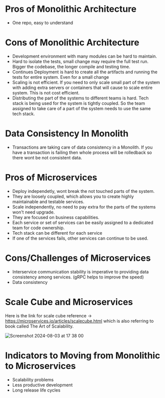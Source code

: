 # Pros of Monolithic Architecture

* One repo, easy to understand

# Cons of Monolithic Architecture

* Development environment with many modules can be hard to maintain.
* Hard to isolate the tests, small change may require the full test run. Bigger the codebase, the longer compile and testing time.
* Continues Deployment is hard to create all the artifacts and running the tests for entire system. Even for a small change
* Scaling is not efficient. If you need to only scale small part of the system with adding extra servers or containers
that will cause to scale entire system. This is not cost efficient.
* Distributing the part of the systems to different teams is hard. Tech stack is being used for the system is tightly coupled. So the team 
assigned to take care of a part of  the system needs to use the same tech stack.

# Data Consistency In Monolith

* Transactions are taking care of data consistency in a Monolith. If you have a transaction is failing then whole process will be rolledback
  so there wont be not consistent data.

# Pros of Microservices

* Deploy independetly, wont break the not touched parts of the system.
* They are loosely coupled, which allows you to create highly maintainable and testable services.
* Scale independently, no need to pay extra for the parts of the systems won't need upgrade.
* They are focused on business capabilities.
* Each service or set of services can be easily assigned to a dedicated team for code ownership.
* Tech stack can be different for each service
* If one of the services fails, other services can continue to be used.

# Cons/Challenges of Microservices

* Interservice communication stability is imperative to providing data consistency among services. (gRPC helps to improve the speed)
* Data consistency

# Scale Cube and Microservices

Here is the link for scale cube reference -> https://microservices.io/articles/scalecube.html which is also referring to book called The Art of Scalability.

![Screenshot 2024-08-03 at 17 38 00](https://github.com/user-attachments/assets/d9a583f1-e915-4c3e-a638-f26876533079)

# Indicators to Moving from Monolithic to Microservices

* Scalability problems
* Less productive development
* Long release life cycles
